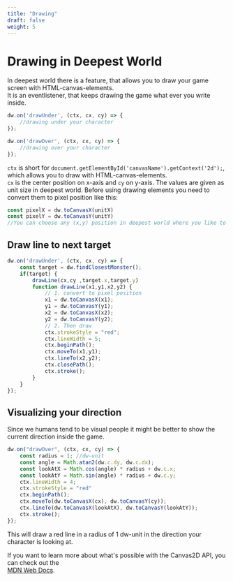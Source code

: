 ```yaml
---
title: "Drawing"
draft: false
weight: 5
---
```


# Drawing in Deepest World

In deepest world there is a feature, that allows you to draw your game screen with HTML-canvas-elements.  
It is an eventlistener, that keeps drawing the game what ever you write inside.

```js
dw.on('drawUnder', (ctx, cx, cy) => {
    //drawing under your character
});

dw.on('drawOver', (ctx, cx, cy) => {
    //drawing over your character
});
```

`ctx` is short for `document.getElementById('canvasName').getContext('2d');`, which allows you to draw with HTML-canvas-elements.  
`cx` is the center position on x-axis and `cy` on y-axis. The values are given as unit size in deepest world.
Before using drawing elements you need to convert them to pixel position like this:

```js
const pixelX = dw.toCanvasX(unitX)
const pixelY = dw.toCanvasY(unitY)
//You can choose any (x,y) position in deepest world where you like to draw on.
```

## Draw line to next target

```js
dw.on('drawUnder', (ctx, cx, cy) => {
    const target = dw.findClosestMonster();
    if(target) {
        drawLine(cx,cy ,target.x,target.y)
        function drawLine(x1,y1,x2,y2) {
            // 1. convert to pixel position
            x1 = dw.toCanvasX(x1);
            y1 = dw.toCanvasY(y1);
            x2 = dw.toCanvasX(x2);
            y2 = dw.toCanvasY(y2);
            // 2. Then draw
            ctx.strokeStyle = "red";
            ctx.lineWidth = 5;
            ctx.beginPath();
            ctx.moveTo(x1,y1);
            ctx.lineTo(x2,y2);
            ctx.closePath();
            ctx.stroke();
        }
    }
});
```

## Visualizing your direction

Since we humans tend to be visual people it might be better to show the current direction inside the game.

```js
dw.on("drawOver", (ctx, cx, cy) => {
    const radius = 1; //dw-unit
    const angle = Math.atan2(dw.c.dy, dw.c.dx);
    const lookAtX = Math.cos(angle) * radius + dw.c.x;
    const lookAtY = Math.sin(angle) * radius + dw.c.y;
    ctx.lineWidth = 4;
    ctx.strokeStyle = "red"
    ctx.beginPath();
    ctx.moveTo(dw.toCanvasX(cx), dw.toCanvasY(cy));
    ctx.lineTo(dw.toCanvasX(lookAtX), dw.toCanvasY(lookAtY));
    ctx.stroke();
});
```

This will draw a red line in a radius of 1 dw-unit in the direction your character is looking at.

If you want to learn more about what's possible with the Canvas2D API, you can check out the  
[MDN Web Docs](https://developer.mozilla.org/en-US/docs/Web/API/CanvasRenderingContext2D).
